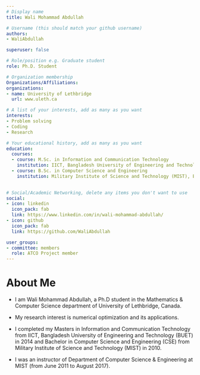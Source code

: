```yaml
---
# Display name
title: Wali Mohammad Abdullah

# Username (this should match your github username)
authors:
- WaliAbdullah

superuser: false

# Role/position e.g. Graduate student
role: Ph.D. Student

# Organization membership
Organizations/Affiliations:
organizations:
- name: University of Lethbridge
  url: www.uleth.ca

# A list of your interests, add as many as you want
interests:
- Problem solving
- Coding
- Research

# Your educational history, add as many as you want
education:
  courses:
  - course: M.Sc. in Information and Communication Technology
    institution: IICT, Bangladesh University of Engineering and Technology (BUET), Bangladesh
  - course: B.Sc. in Computer Science and Engineering
    institution: Military Institute of Science and Technology (MIST), Bangladesh
    

# Social/Academic Networking, delete any items you don't want to use
social:
- icon: linkedin
  icon_pack: fab
  link: https://www.linkedin.com/in/wali-mohammad-abdullah/
- icon: github
  icon_pack: fab
  link: https://github.com/WaliAbdullah

user_groups:
- committee: members
  role: ATCO Project member
---
```

# About Me
* I am Wali Mohammad Abdullah, a Ph.D student in the Mathematics & Computer Science department of University of Lethbridge, Canada.

* My research interest is numerical optimization and its applications.

* I completed my Masters in Information and Communication Technology from IICT, Bangladesh University of Engineering and Technology (BUET) in 2014 and Bachelor in Computer Science and Engineering (CSE) from Military Institute of Science and Technology (MIST) in 2010. 
* I was an instructor of Department of Computer Science & Engineering at MIST (from June 2011 to August 2017).
